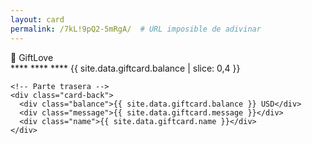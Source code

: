 ```yaml
---
layout: card
permalink: /7kL!9pQ2-5mRgA/  # URL imposible de adivinar
---
```


<div class="card-container">
  <div class="card" onclick="flipCard()">
    <!-- Parte frontal -->
    <div class="card-front">
      <div class="glitter"></div>
      <div class="bank-logo">💝 GiftLove</div>
      <div class="chip"></div>
      <div class="fake-number">**** **** **** {{ site.data.giftcard.balance | slice: 0,4 }}</div>
    </div>
    
    <!-- Parte trasera -->
    <div class="card-back">
      <div class="balance">{{ site.data.giftcard.balance }} USD</div>
      <div class="message">{{ site.data.giftcard.message }}</div>
      <div class="name">{{ site.data.giftcard.name }}</div>
    </div>
  </div>
</div>

<!-- CSS y JS específicos de la tarjeta -->
<link rel="stylesheet" href="{{ '/assets/css/giftcard.scss' | relative_url }}">
<script src="{{ '/assets/js/giftcard.js' | relative_url }}"></script>